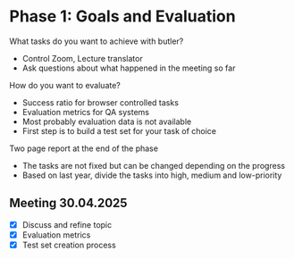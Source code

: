 # Phase 1: Goals and Evaluation

What tasks do you want to achieve with butler?
- Control Zoom, Lecture translator
- Ask questions about what happened in the meeting so far

How do you want to evaluate?
- Success ratio for browser controlled tasks
- Evaluation metrics for QA systems
- Most probably evaluation data is not available
- First step is to build a test set for your task of choice

Two page report at the end of the phase
- The tasks are not fixed but can be changed depending on the progress
- Based on last year, divide the tasks into high, medium and low-priority

## Meeting 30.04.2025

- [x] Discuss and refine topic
- [x] Evaluation metrics
- [x] Test set creation process
